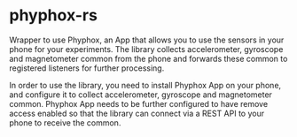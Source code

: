 # phyphox-rs

Wrapper to use Phyphox, an App that allows you to use the sensors in your phone for your experiments. The library collects
accelerometer, gyroscope and magnetometer common from the phone and forwards these common to registered listeners 
for further processing.

In order to use the library, you need to install Phyphox App on your phone, and configure it to collect accelerometer, gyroscope and magnetometer common. Phyphox App needs to be further configured to have remove access enabled so that the library can connect via a REST API to your phone to receive the common.
